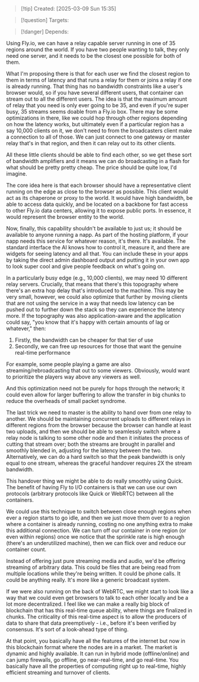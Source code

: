 
>[!tip] Created: [2025-03-09 Sun 15:35]

>[!question] Targets: 

>[!danger] Depends: 

Using Fly.io, we can have a relay capable server running in one of 35 regions around the world. If you have two people wanting to talk, they only need one server, and it needs to be the closest one possible for both of them.

What I'm proposing there is that for each user we find the closest region to them in terms of latency and that runs a relay for them or joins a relay if one is already running. That thing has no bandwidth constraints like a user's browser would, so if you have several different users, that container can stream out to all the different users. The idea is that the maximum amount of relay that you need is only ever going to be 35, and even if you're super busy, 35 streams seems doable from a Fly.io box. There may be some optimizations in there, like we could hop through other regions depending on how the latency works, but ultimately even if a particular region has a say 10,000 clients on it, we don't need to from the broadcasters client make a connection to all of those. We can just connect to one gateway or master relay that's in that region, and then it can relay out to its other clients. 

All these little clients should be able to find each other, so we get these sort of bandwidth amplifiers and it means we can do broadcasting in a flash for what should be pretty pretty cheap. The price should be quite low, I'd imagine. 

The core idea here is that each browser should have a representative client running on the edge as close to the browser as possible. This client would act as its chaperone or proxy to the world. It would have high bandwidth, be able to access data quickly, and be located on a backbone for fast access to other Fly.io data centers, allowing it to expose public ports. In essence, it would represent the browser entity to the world. 

Now, finally, this capability shouldn't be available to just us; it should be available to anyone running a napp. As part of the hosting platform, if your napp needs this service for whatever reason, it's there. It's available. The standard interface the AI knows how to control it, measure it, and there are widgets for seeing latency and all that. You can include these in your apps by taking the direct admin dashboard output and putting it in your own app to look super cool and give people feedback on what's going on. 

In a particularly busy edge (e.g., 10,000 clients), we may need 10 different relay servers. Crucially, that means that there's this topography where there's an extra hop delay that's introduced to the machine. This may be very small, however, we could also optimize that further by moving clients that are not using the service in a way that needs low latency can be pushed out to further down the stack so they can experience the latency more. If the topography was also application-aware and the application could say, "you know that it's happy with certain amounts of lag or whatever," then:

1. Firstly, the bandwidth can be cheaper for that tier of use
2. Secondly, we can free up resources for those that want the genuine real-time performance

For example, some people playing a game are also streaming/rebroadcasting that out to some viewers. Obviously, would want to prioritize the players way above any viewers as well.

And this optimization need not be purely for hops through the network; it could even allow for larger buffering to allow the transfer in big chunks to reduce the overheads of small packet syndrome. 

The last trick we need to master is the ability to hand over from one relay to another. We should be maintaining concurrent uploads to different relays in different regions from the browser because the browser can handle at least two uploads, and then we should be able to seamlessly switch where a relay node is talking to some other node and then it initiates the process of cutting that stream over; both the streams are brought in parallel and smoothly blended in, adjusting for the latency between the two. Alternatively, we can do a hard switch so that the peak bandwidth is only equal to one stream, whereas the graceful handover requires 2X the stream bandwidth. 

This handover thing we might be able to do really smoothly using Quick. The benefit of having Fly to I/O containers is that we can use our own protocols (arbitrary protocols like Quick or WebRTC) between all the containers. 

We could use this technique to switch between close enough regions when ever a region starts to go idle, and then we just move them over to a region where a container is already running, costing no one anything extra to make this additional connection. We can turn off our container in one region (or even within regions) once we notice that the sprinkle rate is high enough (there's an underutilized machine), then we can flick over and reduce our container count. 

Instead of offering just pure streaming media and audio, we'd be offering streaming of arbitrary data. This could be files that are being read from multiple locations while they're being written. It could be phone calls. It could be anything really. It's more like a generic broadcast system.

If we were also running on the back of WebRTC, we might start to look like a way that we could even get browsers to talk to each other locally and be a lot more decentralized. I feel like we can make a really big block of blockchain that has this real-time queue ability, where things are finalized in chunks. The criticality of this real-time aspect is to allow the producers of data to share that data preemptively - i.e., before it's been verified by consensus. It's sort of a look-ahead type of thing. 

At that point, you basically have all the features of the internet but now in this blockchain format where the nodes are in a market. The market is dynamic and highly available. It can run in hybrid mode (offline/online) and can jump firewalls, go offline, go near-real-time, and go real-time. You basically have all the properties of computing right up to real-time, highly efficient streaming and turnover of clients. 

